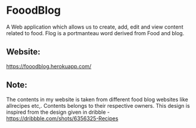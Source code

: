 # FooodBlog
A Web application which allows us to create, add, edit and view content related to food. Flog is a portmanteau word derived from Food and blog.

## Website:
https://fooodblog.herokuapp.com/

## Note: 
The contents in my website is taken from different food blog websites like allrecipes etc,. Contents belongs to their respective owners.
This design is inspired from the design given in dribble - https://dribbble.com/shots/6356325-Recipes
<!-- MONGO_BLOG_URI=mongodb+srv://priyadrsni:Pries109999@blogcluster.bgc1e.mongodb.net/blogdb?retryWrites=true&w=majority  -->
